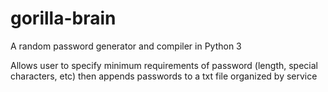 # gorilla-brain
A random password generator and compiler in Python 3

Allows user to specify minimum requirements of password (length, special characters, etc)
then appends passwords to a txt file organized by service
